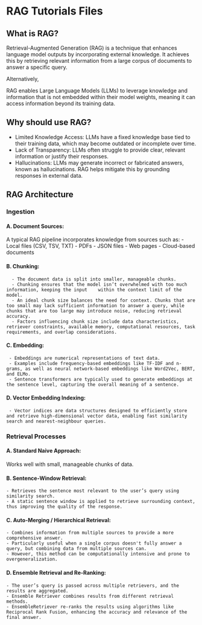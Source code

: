 # RAG Tutorials Files

## What is RAG?

Retrieval-Augmented Generation (RAG) is a technique that enhances language model outputs by incorporating external knowledge. It achieves this by retrieving relevant information from a large corpus of documents to answer a specific query.

Alternatively,

RAG enables Large Language Models (LLMs) to leverage knowledge and information that is not embedded within their model weights, meaning it can access information beyond its training data.

## Why should use RAG?
- Limited Knowledge Access: LLMs have a fixed knowledge base tied to their training data, which may become outdated or incomplete over time.
- Lack of Transparency: LLMs often struggle to provide clear, relevant information or justify their responses.
- Hallucinations: LLMs may generate incorrect or fabricated answers, known as hallucinations. RAG helps mitigate this by grounding responses in external data.

## RAG Architecture

### Ingestion

#### A. Document Sources:
   A typical RAG pipeline incorporates knowledge from sources such as:
      - Local files (CSV, TSV, TXT)
      - PDFs
      - JSON files
      - Web pages
      - Cloud-based documents

#### B. Chunking:
      - The document data is split into smaller, manageable chunks.
      - Chunking ensures that the model isn’t overwhelmed with too much information, keeping the input    within the context limit of the model.
      - An ideal chunk size balances the need for context. Chunks that are too small may lack sufficient information to answer a query, while chunks that are too large may introduce noise, reducing retrieval accuracy.
      - Factors influencing chunk size include data characteristics, retriever constraints, available memory, computational resources, task requirements, and overlap considerations.

#### C. Embedding:
     - Embeddings are numerical representations of text data.
     - Examples include frequency-based embeddings like TF-IDF and n-grams, as well as neural network-based embeddings like Word2Vec, BERT, and ELMo.
     - Sentence transformers are typically used to generate embeddings at the sentence level, capturing the overall meaning of a sentence.

#### D. Vector Embedding Indexing:
     - Vector indices are data structures designed to efficiently store and retrieve high-dimensional vector data, enabling fast similarity search and nearest-neighbour queries.

### Retrieval Processes

#### A. Standard Naive Approach:
   Works well with small, manageable chunks of data.

#### B. Sentence-Window Retrieval:
    - Retrieves the sentence most relevant to the user’s query using similarity search.
    - A static sentence window is applied to retrieve surrounding context, thus improving the quality of the response.

#### C. Auto-Merging / Hierarchical Retrieval:
    - Combines information from multiple sources to provide a more comprehensive answer.
    - Particularly useful when a single corpus doesn't fully answer a query, but combining data from multiple sources can.
    - However, this method can be computationally intensive and prone to overgeneralization.

#### D. Ensemble Retrieval and Re-Ranking:
    - The user’s query is passed across multiple retrievers, and the results are aggregated.
    - Ensemble Retriever combines results from different retrieval methods.
    - EnsembleRetriever re-ranks the results using algorithms like Reciprocal Rank Fusion, enhancing the accuracy and relevance of the final answer.
